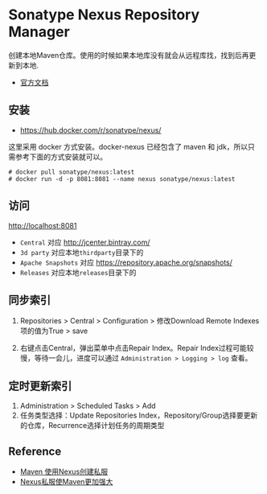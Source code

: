 # Sonatype Nexus Repository Manager

创建本地Maven仓库。使用的时候如果本地库没有就会从远程库找，找到后再更新到本地.

* [官方文档](http://books.sonatype.com/nexus-book/reference/index.html)

## 安装

* <https://hub.docker.com/r/sonatype/nexus/>

这里采用 docker 方式安装。docker-nexus 已经包含了 maven 和 jdk，所以只需参考下面的方式安装就可以。

```shell
# docker pull sonatype/nexus:latest
# docker run -d -p 8081:8081 --name nexus sonatype/nexus:latest
```

## 访问

<http://localhost:8081>

* `Central` 对应 <http://jcenter.bintray.com/>
* `3d party` 对应本地`thirdparty`目录下的
* `Apache Snapshots` 对应 <https://repository.apache.org/snapshots/>
* `Releases` 对应本地`releases`目录下的

## 同步索引

1. Repositories > Central > Configuration > 修改Download Remote Indexes项的值为True > save

2. 右键点击Central，弹出菜单中点击Repair Index。Repair Index过程可能较慢，等待一会儿，进度可以通过 `Administration > Logging > log` 查看。

## 定时更新索引

1. Administration > Scheduled Tasks > Add
2. 任务类型选择：Update Repositories Index，Repository/Group选择要更新的仓库，Recurrence选择计划任务的周期类型

## Reference

* [Maven 使用Nexus创建私服](http://my.oschina.net/cloudcoder/blog/179055)
* [Nexus私服使Maven更加强大](http://blog.csdn.net/liujiahan629629/article/details/39272321)
